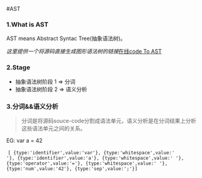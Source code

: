 #AST

### 1.What is AST

AST means Abstract Syntac Tree(抽象语法树)。

_这里提供一个将源码直接生成图形语法树的链接_[在线code To AST](http://resources.jointjs.com/demos/javascript-ast)

### 2.Stage

* 抽象语法树阶段 1 => 分词
* 抽象语法树阶段 2 => 语义分析

### 3.分词&&语义分析

> 分词是将源码souce-code分割成语法单元，语义分析是在分词结果上分析这些语法单元之间的关系。

EG:  var a = 42 

​	<code>[ {type:'identifier',value:'var'},  {type:'whitespace',value:' '},      {type:'identifier',value:'a'},   {type:'whitespace',value:' '},  {type:'operator',value:'='},  {type:'whitespace',value:' '},   {type:'num',value:'42'},   {type:'sep',value:';'}]</code>